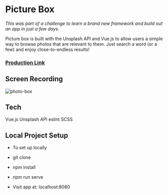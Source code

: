 # Picture Box
_This was part of a challenge to learn a brand new framework and build out an app in just a few days._

Picture box is built with the Unsplash API and Vue.js to allow users a simple way to browse photos that are relevant to them. 
Just search a word (or a few) and enjoy close-to-endless results!

### [Production Link](http://picture-box.herokuapp.com/)

## Screen Recording
![photo-box](https://user-images.githubusercontent.com/50784336/72231512-1ce05400-3579-11ea-8076-96ca0f97a32d.gif)


## Tech
Vue.js
Unsplash API
eslint
SCSS

## Local Project Setup
* To set up locally

* git clone

* npm install

* npm run serve

* Visit app at: localhost:8080
